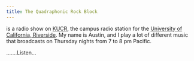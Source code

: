 ```yaml
---
title: The Quadraphonic Rock Block
---
```


is a radio show on [KUCR](https://kucr.org/), the campus radio station for the [University of California, Riverside](https://www.ucr.edu/). My name is Austin, and I play a lot of different music that broadcasts on Thursday nights from 7 to 8 pm Pacific.

<div class="spinner-grow text-info" role="status">
  <span class="visually-hidden"> .......Listen...</span>
</div>
